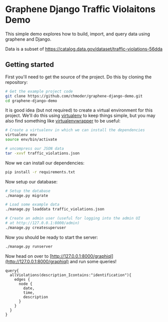 Graphene Django Traffic Violaitons Demo
===============================

This simple demo explores how to build, import, and query data using graphene
and Django.

Data is a subset of https://catalog.data.gov/dataset/traffic-violations-56dda

Getting started
---------------

First you'll need to get the source of the project. Do this by cloning the
 repository:

```bash
# Get the example project code
git clone https://github.com/chmoder/graphene-django-demo.git
cd graphene-django-demo
```

It is good idea (but not required) to create a virtual environment
for this project. We'll do this using
[virtualenv](http://docs.python-guide.org/en/latest/dev/virtualenvs/)
to keep things simple,
but you may also find something like
[virtualenvwrapper](https://virtualenvwrapper.readthedocs.org/en/latest/)
to be useful:

```bash
# Create a virtualenv in which we can install the dependencies
virtualenv env
source env/bin/activate
```

```bash
# uncompress our JSON data
tar -xvvf traffic_violations.json
```

Now we can install our dependencies:

```bash
pip install -r requirements.txt
```

Now setup our database:

```bash
# Setup the database
./manage.py migrate

# Load some example data
./manage.py loaddata traffic_violations.json

# Create an admin user (useful for logging into the admin UI
# at http://127.0.0.1:8000/admin)
./manage.py createsuperuser
```

Now you should be ready to start the server:

```bash
./manage.py runserver
```

Now head on over to
[http://127.0.0.1:8000/graphiql](http://127.0.0.1:8000/graphiql)
and run some queries!
```
query{
  allViolations(description_Icontains:"identification"){
    edges {
      node {
        date,
        time,
        description
      }
    }
  }
}

```

